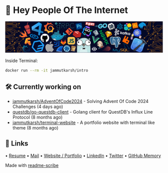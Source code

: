 # 👋 Hey People Of The Internet

![Image](https://github.com/JammUtkarsh/jammutkarsh/blob/main/github-banner.png?raw=true)

Inside Terminal:

```bash
docker run --rm -it jammutkarsh/intro
```

## 🛠️ Currently working on


- [jammutkarsh/AdventOfCode2024](https://github.com/jammutkarsh/AdventOfCode2024) - Solving Advent Of Code 2024 Challenges (4 days ago)
- [questdb/go-questdb-client](https://github.com/questdb/go-questdb-client) - Golang client for QuestDB&#39;s Influx Line Protocol (8 months ago)
- [jammutkarsh/terminal-website](https://github.com/jammutkarsh/terminal-website) - A portfolio website with terminal like theme (8 months ago)

## 🔗 Links

  &bullet; [Resume](https://links.utkarshchourasia.in/resume)
  &bullet; [Mail](mailto:mail@utkarshchourasia.in)
  &bullet; [Website / Portfolio](https://utkarshchourasia.in/)
  &bullet; [LinkedIn](https://www.linkedin.com/in/5utkarshc/)
  &bullet; [Twitter](https://twitter.com/JammUtkarsh)
  &bullet; [GitHub Memory](https://githubmemory.com/@JammUtkarsh)

Made with [readme-scribe](https://github.com/muesli/readme-scribe)
